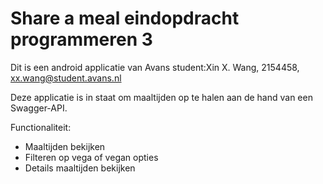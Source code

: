 # Share a meal eindopdracht programmeren 3

Dit is een android applicatie van Avans student:Xin X. Wang, 2154458, xx.wang@student.avans.nl

Deze applicatie is in staat om maaltijden op te halen aan de hand van een Swagger-API.

Functionaliteit:
- Maaltijden bekijken
- Filteren op vega of vegan opties
- Details maaltijden bekijken

